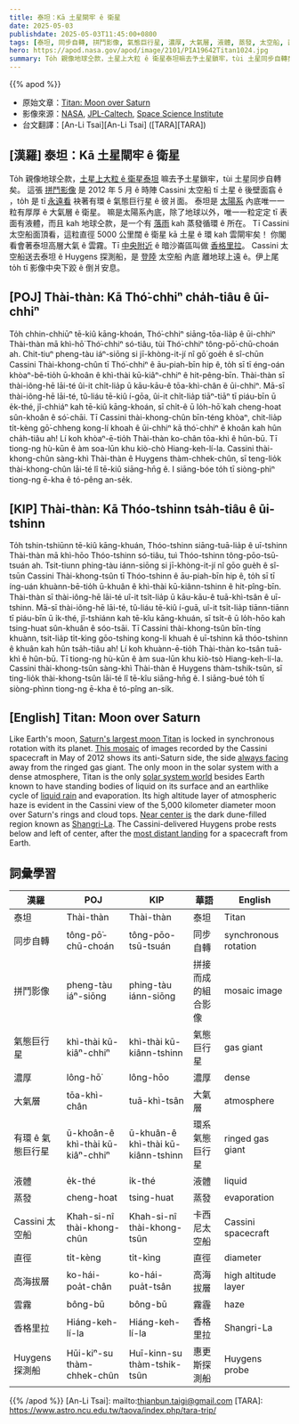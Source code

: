 ```yaml
---
title: 泰坦：Kā 土星閘牢 ê 衛星
date: 2025-05-03
publishdate: 2025-05-03T11:45:00+0800
tags: [泰坦, 同步自轉, 拼鬥影像, 氣態巨行星, 濃厚, 大氣層, 液體, 蒸發, 太空船, 直徑, 高海拔層, 雲霧, 香格里拉, 探測船, 探測船]
hero: https://apod.nasa.gov/apod/image/2101/PIA19642Titan1024.jpg
summary: To̍h 親像地球仝款，土星上大粒 ê 衛星泰坦嘛去予土星鎖牢，tùi 土星同步自轉矣。
---
```


{{% apod %}}

- 原始文章：[Titan: Moon over Saturn](https://apod.nasa.gov/apod/ap250503.html)
- 影像來源：[NASA](https://www.nasa.gov/), [JPL-Caltech](http://www.jpl.nasa.gov/), [Space Science Institute](http://www.spacescience.org/index.php)
- 台文翻譯：[An-Li Tsai][An-Li Tsai] ([TARA][TARA])

## [漢羅] 泰坦：Kā 土星閘牢 ê 衛星

To̍h 親像地球仝款，[土星上大粒 ê 衛星泰坦][Saturn's largest moon Titan] 嘛去予土星鎖牢，tùi 土星同步自轉矣。
這張 [拼鬥影像][This mosaic] 是 2012 年 5 月 ê 時陣 Cassini 太空船 tī 土星 ê 後壁面翕 ê ，to̍h 是 tī [永遠看][always facing] 袂著有環 ê 氣態巨行星 ê 彼爿面。
泰坦是 [太陽系][solar system world] 內底唯一一粒有厚厚 ê 大氣層 ê 衛星。
嘛是太陽系內底，除了地球以外，唯一一粒定定 tī 表面有液體，而且 kah 地球仝款，是一个有 [落雨][liquid rain] kah 蒸發循環 ê 所在。
Tī Cassini 太空船面頂看，這粒直徑 5000 公里闊 ê 衛星 kā 土星 ê 環 kah 雲閘牢矣！
你閣看會著泰坦高層大氣 ê 雲霧。Tī [中央附近][Near center is] ê 暗沙崙區叫做 [香格里拉][Shangri-La]。
Cassini 太空船送去泰坦 ê Huygens 探測船，是 [登陸][most distant landing] 太空船 內底 離地球上遠 ê。伊上尾 to̍h tī 影像中央下跤 ê 倒爿安息。

## [POJ] Thài-thàn: Kā Thó͘-chhiⁿ cha̍h-tiâu ê ūi-chhiⁿ

To̍h chhin-chhiūⁿ tē-kiû kāng-khoán, Thó͘-chhiⁿ siāng-tōa-lia̍p ê ūi-chhiⁿ Thài-thàn mā khì-hō͘ Thó͘-chhiⁿ só-tiâu, tùi Thó͘-chhiⁿ tông-pō͘-chū-choán ah. Chit-tiuⁿ pheng-tàu iáⁿ-siōng si jī-khòng-it-jí nî gō͘ goe̍h ê sî-chūn Cassini Thài-khong-chûn tī Thó͘-chhiⁿ ê āu-piah-bīn hip ê, to̍h sī tī éng-oán khòaⁿ-bē-tio̍h ū-khoân ê khì-thài kū-kiâⁿ-chhiⁿ ê hit-pêng-bīn. Thài-thàn sī thài-iông-hē lāi-té ûi-it chi̍t-lia̍p ū kāu-kāu-ê tōa-khì-chân ê ūi-chhiⁿ. Mā-sī thài-iông-hē lāi-té, tû-liáu tē-kiû í-gōa, ûi-it chi̍t-lia̍p tiāⁿ-tiāⁿ tī piáu-bīn ū e̍k-thé, jî-chhiáⁿ kah tē-kiû kāng-khoán, sī chi̍t-ê ū lo̍h-hō͘ kah cheng-hoat sûn-khoân ê só͘-chāi. Tī Cassini thài-khong-chûn bīn-téng khòaⁿ, chit-lia̍p ti̍t-kèng gō͘-chheng kong-lí khoah ê ūi-chhiⁿ kā thó͘-chhiⁿ ê khoân kah hûn cha̍h-tiâu ah! Lí koh khòaⁿ-ē-tio̍h Thài-thàn ko-chân tōa-khì ê hûn-bū. Tī tiong-ng hù-kūn ê àm soa-lūn khu kiò-chò Hiang-keh-lí-la. Cassini thài-khong-chûn sàng-khì Thài-thàn ê Huygens thàm-chhek-chûn, sī teng-lio̍k thài-khong-chûn lāi-té lî tē-kiû siāng-hn̄g ê. I siāng-bóe to̍h tī siòng-phìⁿ tiong-ng ē-kha ê tó-pêng an-se̍k.

## [KIP] Thài-thàn: Kā Thóo-tshinn tsa̍h-tiâu ê ūi-tshinn

To̍h tshin-tshiūnn tē-kiû kāng-khuán, Thóo-tshinn siāng-tuā-lia̍p ê uī-tshinn Thài-thàn mā khì-hōo Thóo-tshinn só-tiâu, tuì Thóo-tshinn tông-pōo-tsū-tsuán ah. Tsit-tiunn phing-tàu iánn-siōng si jī-khòng-it-jí nî gōo gue̍h ê sî-tsūn Cassini Thài-khong-tsûn tī Thóo-tshinn ê āu-piah-bīn hip ê, to̍h sī tī íng-uán khuànn-bē-tio̍h ū-khuân ê khì-thài kū-kiânn-tshinn ê hit-pîng-bīn. Thài-thàn sī thài-iông-hē lāi-té uî-it tsi̍t-lia̍p ū kāu-kāu-ê tuā-khì-tsân ê uī-tshinn. Mā-sī thài-iông-hē lāi-té, tû-liáu tē-kiû í-guā, uî-it tsi̍t-lia̍p tiānn-tiānn tī piáu-bīn ū i̍k-thé, jî-tshiánn kah tē-kîu kāng-khuán, sī tsi̍t-ê ū lo̍h-hōo kah tsing-huat sûn-khuân ê sóo-tsāi. Tī Cassini thài-khong-tsûn bīn-tíng khuànn, tsit-lia̍p ti̍t-kìng gōo-tshing kong-lí khuah ê uī-tshinn kā thóo-tshinn ê khuân kah hûn tsa̍h-tiâu ah! Lí koh khuànn-ē-tio̍h Thài-thàn ko-tsân tuā-khì ê hûn-bū. Tī tiong-ng hù-kūn ê àm sua-lūn khu kiò-tsò Hiang-keh-lí-la. Cassini thài-khong-tsûn sàng-khì Thài-thàn ê Huygens thàm-tshik-tsûn, sī ting-lio̍k thài-khong-tsûn lāi-té lî tē-kîu siāng-hn̄g ê. I siāng-bué to̍h tī siòng-phìnn tiong-ng ē-kha ê tó-pîng an-si̍k.

## [English] Titan: Moon over Saturn
Like Earth's moon, [Saturn's largest moon Titan][Saturn's largest moon Titan] is locked in synchronous rotation with its planet.
[This mosaic][This mosaic] of images recorded by the Cassini spacecraft in May of 2012 shows its anti-Saturn side, the side [always facing][always facing] away from the ringed gas giant.
The only moon in the solar system with a dense atmosphere, Titan is the only [solar system world][solar system world] besides Earth known to have standing bodies of liquid on its surface and an earthlike cycle of [liquid rain][liquid rain] and evaporation.
Its high altitude layer of atmospheric haze is evident in the Cassini view of the 5,000 kilometer diameter moon over Saturn's rings and cloud tops.
[Near center is][Near center is] the dark dune-filled region known as [Shangri-La][Shangri-La].
The Cassini-delivered Huygens probe rests below and left of center, after the [most distant landing][most distant landing] for a spacecraft from Earth.

## 詞彙學習

|漢羅|POJ|KIP|華語|English|
|-|-|-|-|-|
|泰坦|Thài-thàn|Thài-thàn|泰坦|Titan|
|同步自轉|tông-pō͘-chū-choán|tông-pōo-tsū-tsuán|同步自轉|synchronous rotation|
|拼鬥影像|pheng-tàu iáⁿ-siōng|phing-tàu iánn-siōng|拼接而成的組合影像|mosaic image|
|氣態巨行星|khì-thài kū-kiâⁿ-chhiⁿ|khì-thài kū-kiânn-tshinn|氣態巨行星|gas giant|
|濃厚|lông-hō͘|lông-hōo|濃厚|dense|
|大氣層|tōa-khì-chân|tuā-khì-tsân|大氣層|atmosphere|
|有環 ê 氣態巨行星|ū-khoân-ê khì-thài kū-kiâⁿ-chhiⁿ|ū-khuân-ê khì-thài kū-kiânn-tshinn|環系氣態巨行星|ringed gas giant|
|液體|e̍k-thé|i̍k-thé|液體|liquid|
|蒸發|cheng-hoat|tsing-huat|蒸發|evaporation|
|Cassini 太空船|Khah-si-nî thài-khong-chûn|Khah-si-nî thài-khong-tsûn|卡西尼太空船|Cassini spacecraft|
|直徑|ti̍t-kèng|ti̍t-kìng|直徑|diameter|
|高海拔層|ko-hái-poa̍t-chân|ko-hái-pua̍t-tsân|高海拔層|high altitude layer|
|雲霧|bông-bū|bông-bū|霧霾|haze|
|香格里拉|Hiáng-keh-lí-la|Hiáng-keh-lí-la|香格里拉|Shangri-La|
|Huygens 探測船|Hūi-kiⁿ-su thàm-chhek-chûn|Huī-kinn-su thàm-tshik-tsûn|惠更斯探測船|Huygens probe|

{{% /apod %}}
[An-Li Tsai]: mailto:thianbun.taigi@gmail.com
[TARA]: https://www.astro.ncu.edu.tw/taova/index.php/tara-trip/

[copyright]: https://apod.nasa.gov/apod/fap/lib/about_apod.html#srapply
[License3]: https://creativecommons.org/licenses/by-nc-nd/3.0/
[License2]:https://creativecommons.org/licenses/by-nc-nd/2.0/

[Saturn's largest moon Titan]:https://solarsystem.nasa.gov/moons/saturn-moons/titan/in-depth/
[This mosaic]:https://photojournal.jpl.nasa.gov/catalog/PIA19642
[always facing]:https://apod.nasa.gov/apod/ap161230.html
[solar system world]:https://apod.nasa.gov/apod/ap141124.html
[liquid rain]:https://apod.nasa.gov/apod/ap110401.html
[Near center is]:https://photojournal.jpl.nasa.gov/catalog/PIA20713
[Shangri-La]:https://solarsystem.nasa.gov/resources/17499/dunes-of-shangri-la-on-titan/
[most distant landing]:https://apod.nasa.gov/apod/ap150116.html
